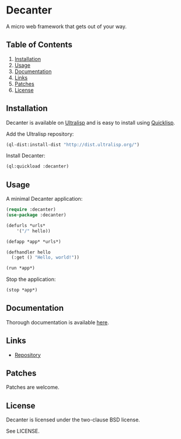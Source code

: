 # Decanter

A micro web framework that gets out of your way.

## Table of Contents

1. [Installation](#installation)
2. [Usage](#usage)
3. [Documentation](#documentation)
4. [Links](#links)
5. [Patches](#patches)
6. [License](#license)

## Installation

Decanter is available on [Ultralisp](https://ultralisp.org/) and is easy to
install using [Quicklisp](https://www.quicklisp.org/beta/).

Add the Ultralisp repository:

```lisp
(ql-dist:install-dist "http://dist.ultralisp.org/")
```

Install Decanter:

```lisp
(ql:quickload :decanter)
```

## Usage

A minimal Decanter application:

```lisp
(require :decanter)
(use-package :decanter)

(defurls *urls*
    '("/" hello))

(defapp *app* *urls*)

(defhandler hello
  (:get () "Hello, world!"))

(run *app*)
```

Stop the application:

```lisp
(stop *app*)
```

## Documentation

Thorough documentation is available [here](https://decanter.cddr.io/docs/).

## Links

* [Repository](https://git.sr.ht/~pyramidion/decanter/)

## Patches

Patches are welcome.

## License

Decanter is licensed under the two-clause BSD license.

See LICENSE.
